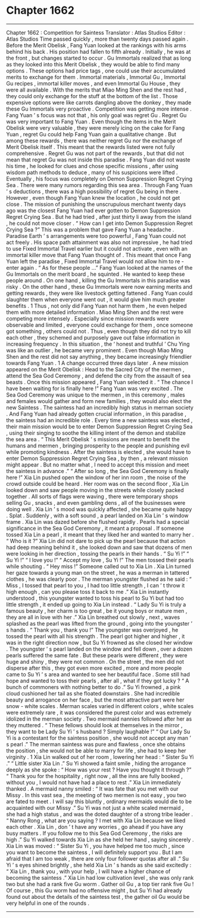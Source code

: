 
# Chapter 1662


---

Chapter 1662 : Competition for Saintess
Translator :
Atlas Studios
Editor :
Atlas Studios
Time passed quickly , more than twenty days passed again .
Before the Merit Obelisk , Fang Yuan looked at the rankings with his arms behind his back . His position had fallen to fifth already .
Initially , he was at the front , but changes started to occur .
Gu Immortals realized that as long as they looked into this Merit Obelisk , they would be able to find many options .
These options had price tags , one could use their accumulated merits to exchange for them . Immortal materials , Immortal Gu , Immortal Gu recipes , immortal killer moves , and even Immortal Gu House , they were all available .
With the merits that Miao Ming Shen and the rest had , they could only exchange for the stuff at the bottom of the list . Those expensive options were like carrots dangling above the donkey , they made these Gu Immortals very proactive .
Competition was getting more intense .
Fang Yuan ’ s focus was not that , his only goal was regret Gu .
Regret Gu was very important to Fang Yuan . Even though the items in the Merit Obelisk were very valuable , they were merely icing on the cake for Fang Yuan , regret Gu could help Fang Yuan gain a qualitative change .
But among these rewards , there was neither regret Gu nor the exchange of Merit Obelisk itself .
This meant that the rewards listed were not fully comprehensive .
Regret Gu was not part of the rewards , but that did not mean that regret Gu was not inside this paradise .
Fang Yuan did not waste his time , he looked for clues and chose specific missions , after using wisdom path methods to deduce , many of his suspicions were lifted . Eventually , his focus was completely on Demon Suppression Regret Crying Sea .
There were many rumors regarding this sea area .
Through Fang Yuan ’ s deductions , there was a high possibility of regret Gu being in there .
However , even though Fang Yuan knew the location , he could not get close .
The mission of punishing the unscrupulous merchant twenty days ago was the closest Fang Yuan had ever gotten to Demon Suppression Regret Crying Sea . But he had tried , after just thirty li away from the island , he could not move closer .
“ How can I get into Demon Suppression Regret Crying Sea ?”
This was a problem that gave Fang Yuan a headache .
Paradise Earth ’ s arrangements were too powerful , Fang Yuan could not act freely . His space path attainment was also not impressive , he had tried to use Fixed Immortal Travel earlier but it could not activate , even with an immortal killer move that Fang Yuan thought of . This meant that once Fang Yuan left the paradise , Fixed Immortal Travel would not allow him to re - enter again .
“ As for these people …” Fang Yuan looked at the names of the Gu Immortals on the merit board , he squinted .
He wanted to keep these people around .
On one hand , killing the Gu Immortals in this paradise was risky .
On the other hand , these Gu Immortals were now earning merits and getting rewards , they were like livestock getting fattened . Fang Yuan could slaughter them when everyone went out , it would give him much greater benefits .
1
Thus , not only did Fang Yuan not harm them , he even helped them with more detailed information .
Miao Ming Shen and the rest were competing more intensely . Especially since mission rewards were observable and limited , everyone could exchange for them , once someone got something , others could not .
Thus , even though they did not try to kill each other , they schemed and purposely gave out false information in increasing frequency .
In this situation , the ‘ honest and truthful ’ Chu Ying was like an outlier , he became very prominent . Even though Miao Ming Shen and the rest did not say anything , they became increasingly friendlier towards Fang Yuan .
1
A change occurred three days later .
A new mission appeared on the Merit Obelisk : Head to the Sacred City of the mermen , attend the Sea God Ceremony , and defend the city from the assault of sea beasts .
Once this mission appeared , Fang Yuan selected it .
“ The chance I have been waiting for is finally here !” Fang Yuan was very excited .
The Sea God Ceremony was unique to the mermen , in this ceremony , males and females would gather and form new families , they would also elect the new Saintess .
The saintess had an incredibly high status in merman society .
And Fang Yuan had already gotten crucial information , in this paradise , the saintess had an incredible role . Every time a new saintess was elected , their main mission would be to enter Demon Suppression Regret Crying Sea , using their singing to soothe the killing intent of the demon and stabilize the sea area .
“ This Merit Obelisk ’ s missions are meant to benefit the humans and mermen , bringing prosperity to the people and punishing evil while promoting kindness . After the saintess is elected , she would have to enter Demon Suppression Regret Crying Sea , by then , a relevant mission might appear . But no matter what , I need to accept this mission and meet the saintess in advance .”
“ After so long , the Sea God Ceremony is finally here !” Xia Lin pushed open the window of her inn room , the noise of the crowd outside could be heard .
Her room was on the second floor , Xia Lin looked down and saw people moving in the streets while closely packed together . All sorts of flags were waving , there were temporary shops selling Gu , snacks , and even gambling dens , all of the businesses were doing well .
Xia Lin ’ s mood was quickly affected , she became quite happy .
Splat .
Suddenly , with a soft sound , a pearl landed on Xia Lin ’ s window frame .
Xia Lin was dazed before she flushed rapidly .
Pearls had a special significance in the Sea God Ceremony , it meant a proposal . If someone tossed Xia Lin a pearl , it meant that they liked her and wanted to marry her .
“ Who is it ?” Xia Lin did not dare to pick up the pearl because that action had deep meaning behind it , she looked down and saw that dozens of men were looking in her direction , tossing the pearls in their hands .
“ Su Yi !”
“ Su Yi !” “ I love you !”
“ Accept my love , Su Yi !”
The men tossed their pearls while shouting .
“ Hey miss !” Someone called out to Xia Lin .
Xia Lin turned her gaze towards a young man on the street , he was a merman in tattered clothes , he was clearly poor .
The merman youngster flushed as he said : “ Miss , I tossed that pearl to you , I had too little strength , I can ’ t throw it high enough , can you please toss it back to me .”
Xia Lin instantly understood , this youngster wanted to toss his pearl to Su Yi but had too little strength , it ended up going to Xia Lin instead .
“ Lady Su Yi is truly a famous beauty , her charm is too great , be it young boys or mature men , they are all in love with her .”
Xia Lin breathed out slowly , next , waves splashed as the pearl was lifted from the ground , going into the youngster ’ s hands .
“ Thank you , thank you !” The youngster was overjoyed , he tossed the pearl with all his strength .
The pearl got higher and higher , it was in the right direction now , but Su Yi frowned as she closed her window .
The youngster ’ s pearl landed on the window and fell down , over a dozen pearls suffered the same fate . But these pearls were different , they were huge and shiny , they were not common .
On the street , the men did not disperse after this , they got even more excited , more and more people came to Su Yi ’ s area and wanted to see her beautiful face . Some still had hope and wanted to toss their pearls , after all , what if they got lucky ?
“ A bunch of commoners with nothing better to do .” Su Yi frowned , a pink cloud cushioned her tail as she floated downstairs .
She had incredible beauty and arrogance on her face , but the most attractive part were her snow - white scales .
Merman scales varied in different colors , white scales were extremely rare , it was considered the purest color and was extremely idolized in the merman society .
Two mermaid nannies followed after her as they muttered .
“ These fellows should look at themselves in the mirror , they want to be Lady Su Yi ’ s husband ? Simply laughable !”
“ Our Lady Su Yi is a contestant for the saintess position , she would not accept any man ’ s pearl .”
The merman saintess was pure and flawless , once she obtains the position , she would not be able to marry for life , she had to keep her virginity .
1
Xia Lin walked out of her room , lowering her head : “ Sister Su Yi .”
“ Little sister Xia Lin .” Su Yi showed a faint smile , hiding the arrogance deeply as she spoke : “ How was your rest ? Have you thought it through ?”
“ Thank you for the hospitality , right now , all the inns are fully booked , without you , I would not have had a place to rest .” Xia Lin immediately thanked .
A mermaid nanny smiled : “ It was fate that you met with our Missy . In this vast sea , the meeting of two mermen is not easy , you two are fated to meet . I will say this bluntly , ordinary mermaids would die to be acquainted with our Missy .”
Su Yi was not just a white scaled mermaid , she had a high status , and was the doted daughter of a strong tribe leader .
“ Nanny Rong , what are you saying ? I met with Xia Lin because we liked each other . Xia Lin , don ’ t have any worries , go ahead if you have any busy matters . If you follow me to this Sea God Ceremony , the risks are high .” Su Yi walked towards Xia Lin as she held her hand , saying sincerely .
Xia Lin was moved : “ Sister Su Yi , you have helped me too much , since you want to become the saintess , I will definitely support you . But I am afraid that I am too weak , there are only four follower quotas after all .”
Su Yi ’ s eyes shined brightly , she held Xia Lin ’ s hands as she said excitedly : “ Xia Lin , thank you , with your help , I will have a higher chance of becoming the saintess .”
Xia Lin had low cultivation level , she was only rank two but she had a rank five Gu worm .
Gather oil Gu , a top tier rank five Gu !
Of course , this Gu worm had no offensive might , but Su Yi had already found out about the details of the saintess test , the gather oil Gu would be very helpful in one of the rounds .

---

